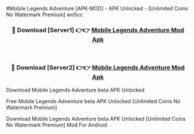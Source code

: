#Mobile Legends Adventure [APK-MOD] - APK Unlocked - [Unlimited Coins No Watermark Premium] wo5cc



<div align="center">

<h3>🔴 Download [Server1] 👉👉 <a href="https://momento.my/?title=Mobile_Legends_Adventure">Mobile Legends Adventure Mod Apk</a></h3><br>

<h3>🔴 Download [Server2] 👉👉 <a href="https://momento.my/?title=Mobile_Legends_Adventure">Mobile Legends Adventure Mod Apk</a></h3>
</div>



Download Mobile Legends Adventure beta APK Unlocked

Free Mobile Legends Adventure beta APK Unlocked [Unlimited Coins No Watermark Premium]

Download Mobile Legends Adventure beta APK Unlocked [Unlimited Coins No Watermark Premium] Mod For Android
